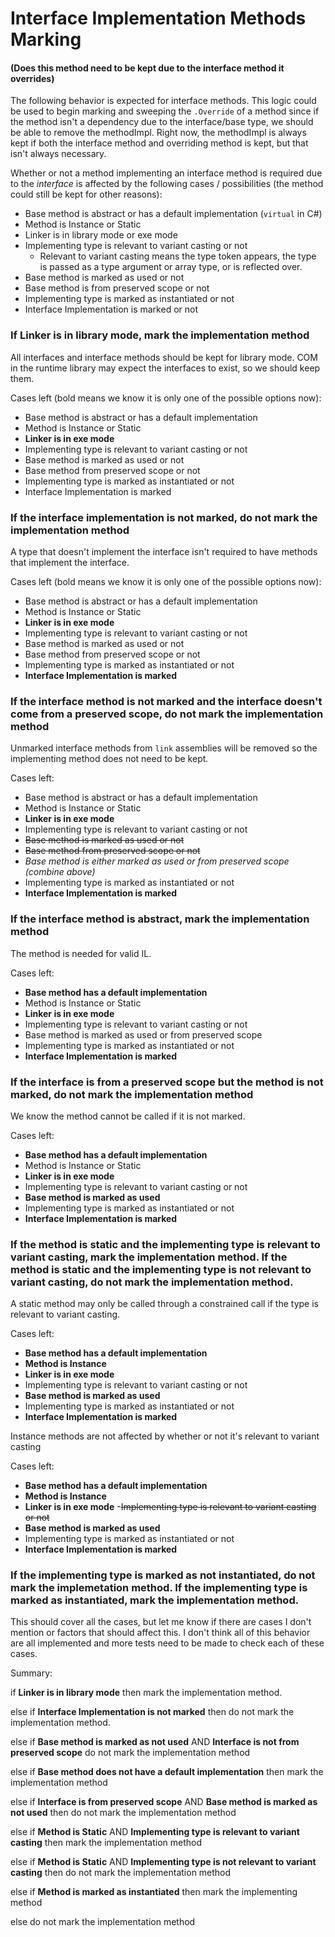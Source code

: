 # Interface Implementation Methods Marking
#### (Does this method need to be kept due to the interface method it overrides)

The following behavior is expected for interface methods. This logic could be used to begin marking and sweeping the `.Override` of a method since if the method isn't a dependency due to the interface/base type, we should be able to remove the methodImpl. Right now, the methodImpl is always kept if both the interface method and overriding method is kept, but that isn't always necessary.

Whether or not a method implementing an interface method is required due to the _interface_ is affected by the following cases / possibilities (the method could still be kept for other reasons):
- Base method is abstract or has a default implementation (`virtual` in C#)
- Method is Instance or Static
- Linker is in library mode or exe mode
- Implementing type is relevant to variant casting or not
  - Relevant to variant casting means the type token appears, the type is passed as a type argument or array type, or is reflected over.
- Base method is marked as used or not
- Base method is from preserved scope or not
- Implementing type is marked as instantiated or not
- Interface Implementation is marked or not

### If Linker is in library mode, mark the implementation method
All interfaces and interface methods should be kept for library mode. COM in the runtime library may expect the interfaces to exist, so we should keep them.

Cases left (bold means we know it is only one of the possible options now):
- Base method is abstract or has a default implementation
- Method is Instance or Static
- __Linker is in exe mode__
- Implementing type is relevant to variant casting or not
- Base method is marked as used or not
- Base method from preserved scope or not
- Implementing type is marked as instantiated or not
- Interface Implementation is marked

### If the interface implementation is not marked, do not mark the implementation method
A type that doesn't implement the interface isn't required to have methods that implement the interface.

Cases left (bold means we know it is only one of the possible options now):
- Base method is abstract or has a default implementation
- Method is Instance or Static
- __Linker is in exe mode__
- Implementing type is relevant to variant casting or not
- Base method is marked as used or not
- Base method from preserved scope or not
- Implementing type is marked as instantiated or not
- __Interface Implementation is marked__

### If the interface method is not marked and the interface doesn't come from a preserved scope, do not mark the implementation method
Unmarked interface methods from `link` assemblies will be removed so the implementing method does not need to be kept.

Cases left:
- Base method is abstract or has a default implementation
- Method is Instance or Static
- __Linker is in exe mode__
- Implementing type is relevant to variant casting or not
- ~~Base method is marked as used or not~~
- ~~Base method from preserved scope or not~~
- _Base method is either marked as used or from preserved scope (combine above)_
- Implementing type is marked as instantiated or not
- __Interface Implementation is marked__

### If the interface method is abstract, mark the implementation method
The method is needed for valid IL.

Cases left:
- __Base method has a default implementation__
- Method is Instance or Static
- __Linker is in exe mode__
- Implementing type is relevant to variant casting or not
- Base method is marked as used or from preserved scope
- Implementing type is marked as instantiated or not
- __Interface Implementation is marked__

### If the interface is from a preserved scope but the method is not marked, do not mark the implementation method
We know the method cannot be called if it is not marked.

Cases left:
- __Base method has a default implementation__
- Method is Instance or Static
- __Linker is in exe mode__
- Implementing type is relevant to variant casting or not
- __Base method is marked as used__
- Implementing type is marked as instantiated or not
- __Interface Implementation is marked__

### If the method is static and the implementing type is relevant to variant casting, mark the implementation method. If the method is static and the implementing type is not relevant to variant casting, do not mark the implementation method.
A static method may only be called through a constrained call if the type is relevant to variant casting.

Cases left:
- __Base method has a default implementation__
- __Method is Instance__
- __Linker is in exe mode__
- Implementing type is relevant to variant casting or not
- __Base method is marked as used__
- Implementing type is marked as instantiated or not
- __Interface Implementation is marked__

Instance methods are not affected by whether or not it's relevant to variant casting

Cases left:
- __Base method has a default implementation__
- __Method is Instance__
- __Linker is in exe mode__
-~~Implementing type is relevant to variant casting or not~~
- __Base method is marked as used__
- Implementing type is marked as instantiated or not
- __Interface Implementation is marked__


### If the implementing type is marked as not instantiated, do not mark the implemetation method. If the implementing type is marked as instantiated, mark the implementation method.

This should cover all the cases, but let me know if there are cases I don't mention or factors that should affect this. I don't think all of this behavior are all implemented and more tests need to be made to check each of these cases.

Summary:

if __Linker is in library mode__ then mark the implementation method.

else if __Interface Implementation is not marked__ then do not mark the implementation method.

else if __Base method is marked as not used__ AND __Interface is not from preserved scope__ do not mark the implementation method

else if __Base method does not have a default implementation__ then mark the implementation method

else if __Interface is from preserved scope__ AND __Base method is marked as not used__ then do not mark the implementation method

else if __Method is Static__ AND __Implementing type is relevant to variant casting__ then mark the implementation method

else if __Method is Static__ AND __Implementing type is not relevant to variant casting__ then do not mark the implementation method

else if __Method is marked as instantiated__ then mark the implementing method

else do not mark the implementation method
